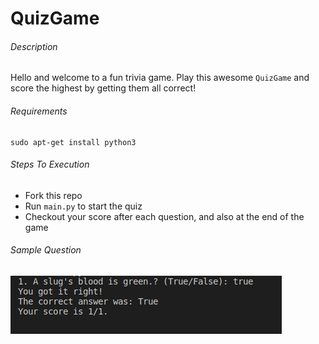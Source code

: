 # QuizGame
###### Description
Hello and welcome to a fun trivia game. Play this awesome `QuizGame` and score the highest by getting them all correct!

###### Requirements
```
sudo apt-get install python3
```

###### Steps To Execution
- Fork this repo
- Run `main.py` to start the quiz
- Checkout your score after each question, and also at the end of the game

###### Sample Question
![Screenshot](question.png)
